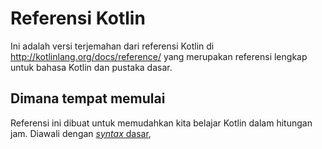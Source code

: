 # Referensi Kotlin

Ini adalah versi terjemahan dari referensi Kotlin di http://kotlinlang.org/docs/reference/ yang merupakan referensi lengkap untuk bahasa Kotlin dan pustaka dasar.

## Dimana tempat memulai

Referensi ini dibuat untuk memudahkan kita belajar Kotlin dalam hitungan jam. Diawali dengan [*syntax* dasar](syntax-dasar.md), 


